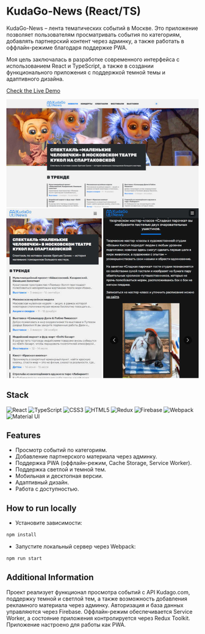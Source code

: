 # KudaGo-News (React/TS)

KudaGo-News – лента тематических событий в Москве. Это приложение позволяет пользователям просматривать события по категориям, добавлять партнерский контент через админку, а также работать в оффлайн-режиме благодаря поддержке PWA.

Моя цель заключалась в разработке современного интерфейса с использованием React и TypeScript, а также в создании функционального приложения с поддержкой темной темы и адаптивного дизайна.

[Check the Live Demo](https://kuda-go-news.vercel.app/)

<img src="https://github.com/Rithor/KudaGo-News/blob/main/src/images/icons/desktop1.png" width="720px" />
<img src="https://github.com/Rithor/KudaGo-News/blob/main/src/images/icons/mobile2.jpg" width="720px" />

## Stack

![React](https://img.shields.io/badge/react-%2320232a.svg?style=for-the-badge&logo=react&logoColor=%2361DAFB)
![TypeScript](https://img.shields.io/badge/typescript-%23007ACC.svg?style=for-the-badge&logo=typescript&logoColor=white)
![CSS3](https://img.shields.io/badge/css3-%231572B6.svg?style=for-the-badge&logo=css3&logoColor=white)
![HTML5](https://img.shields.io/badge/html5-%23E34F26.svg?style=for-the-badge&logo=html5&logoColor=white)
![Redux](https://img.shields.io/badge/redux-%23593d88.svg?style=for-the-badge&logo=redux&logoColor=white)
![Firebase](https://img.shields.io/badge/firebase-%23039BE5.svg?style=for-the-badge&logo=firebase&logoColor=white)
![Webpack](https://img.shields.io/badge/webpack-%238DD6F9.svg?style=for-the-badge&logo=webpack&logoColor=white)
![Material UI](https://img.shields.io/badge/materialui-%230081CB.svg?style=for-the-badge&logo=mui&logoColor=white)

## Features

* Просмотр событий по категориям.
* Добавление партнерского материала через админку.
* Поддержка PWA (оффлайн-режим, Cache Storage, Service Worker).
* Поддержка светлой и темной тем.
* Мобильная и десктопная версии.
* Адаптивный дизайн.
* Работа с доступностью.

## How to run locally

* Установите зависимости:
```bash
npm install
```
* Запустите локальный сервер через Webpack:
```bash
npm run start
```

## Additional Information
Проект реализует функционал просмотра событий с API Kudago.com, поддержку темной и светлой тем, а также возможность добавления рекламного материала через админку. Авторизация и база данных управляются через Firebase. Оффлайн-режим обеспечивается Service Worker, а состояние приложения контролируется через Redux Toolkit. Приложение настроено для работы как PWA.